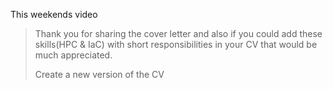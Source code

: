 This weekends video 
> Thank you for sharing the cover letter and also if you could add these skills(HPC & IaC) with short responsibilities in your CV that would be much appreciated.
>
> Create a new version of the CV
